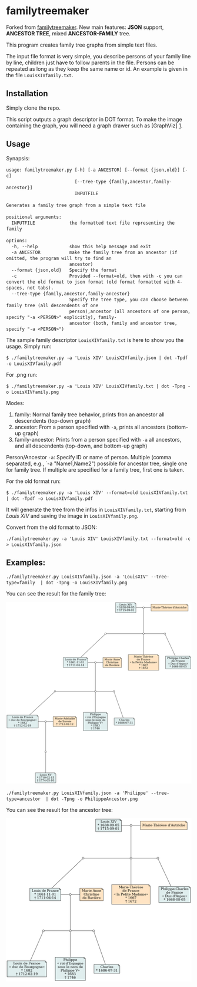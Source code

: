 familytreemaker
===============

Forked from [familytreemaker](https://github.com/adrienverge/familytreemaker).
New main features: **JSON** support, **ANCESTOR TREE**, mixed **ANCESTOR-FAMILY** tree.



This program creates family tree graphs from simple text files.

The input file format is very simple, you describe persons of your family line
by line, children just have to follow parents in the file. Persons can be
repeated as long as they keep the same name or id. An example is given in the
file `LouisXIVfamily.txt`.


Installation
------------

Simply clone the repo.

This script outputs a graph descriptor in DOT format. To make the image
containing the graph, you will need a graph drawer such as [GraphViz] [1].

[1]: http://www.graphviz.org/  "GraphViz"

Usage
-----

Synapsis:
```
usage: familytreemaker.py [-h] [-a ANCESTOR] [--format {json,old}] [-c]
                          [--tree-type {family,ancestor,family-ancestor}]
                          INPUTFILE

Generates a family tree graph from a simple text file

positional arguments:
  INPUTFILE             the formatted text file representing the family

options:
  -h, --help            show this help message and exit
  -a ANCESTOR           make the family tree from an ancestor (if omitted, the program will try to find an
                        ancestor)
  --format {json,old}   Specify the format
  -c                    Provided --format=old, then with -c you can convert the old format to json format (old format formatted with 4-spaces, not tabs).
  --tree-type {family,ancestor,family-ancestor}
                        Specify the tree type, you can choose between family tree (all descendents of one
                        person),ancestor (all ancestors of one person, specify "-a <PERSON>" explicitly), family-
                        ancestor (both, family and ancestor tree, specify "-a <PERSON>")
```


The sample family descriptor `LouisXIVfamily.txt` is here to show you the
usage. Simply run:
```
$ ./familytreemaker.py -a 'Louis XIV' LouisXIVfamily.json | dot -Tpdf -o LouisXIVfamily.pdf
```
For .png run:
```
$ ./familytreemaker.py -a 'Louis XIV' LouisXIVfamily.txt | dot -Tpng -o LouisXIVfamily.png
```

Modes:
1. family: Normal family tree behavior, prints fron an ancestor all descendents (top-down graph)
2. ancestor: From a person specified with `-a`, prints all ancestors (bottom-up graph)
3. family-ancestor: Prints from a person specified with `-a` all ancestors, and all descendents (top-down, and bottom-up graph)

Person/Ancestor `-a`:
Specify ID or name of person. Multiple (comma separated, e.g., `-a "Name1,Name2") possible for ancestor tree, single one for family tree.
If multiple are specified for a family tree, first one is taken.



For the old format run:
```
$ ./familytreemaker.py -a 'Louis XIV' --format=old LouisXIVfamily.txt | dot -Tpdf -o LouisXIVfamily.pdf
```

It will generate the tree from the infos in `LouisXIVfamily.txt`, starting from
*Louis XIV* and saving the image in `LouisXIVfamily.png`.

Convert from the old format to JSON:
```
./familytreemaker.py -a 'Louis XIV' LouisXIVfamily.txt --format=old -c > LouisXIVfamily.json
```

Examples:
----------

```
./familytreemaker.py LouisXIVfamily.json -a 'LouisXIV' --tree-type=family  | dot -Tpng -o LouisXIVfamily.png
```

You can see the result for the family tree:

![result: LouisXIVfamily.png](/LouisXIVfamily.png)


```
./familytreemaker.py LouisXIVfamily.json -a 'Philippe' --tree-type=ancestor  | dot -Tpng -o PhilippeAncestor.png
```

You can see the result for the ancestor tree:

![result: PhillippeAncestor.png](/PhillippeAncestor.png)


